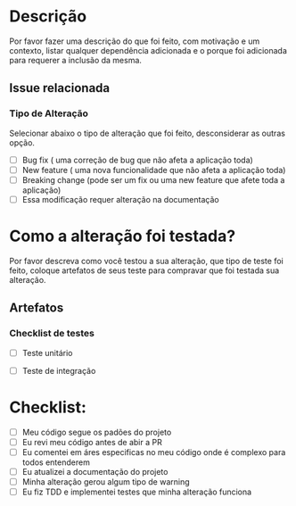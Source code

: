 # Descrição

Por favor fazer uma descrição do que foi feito, com  motivação e um contexto, listar qualquer dependência adicionada e o porque foi adicionada para requerer a inclusão da mesma.

## Issue relacionada
<!--- Este projeto so aceita Issue relacionada ao jira -->
<!--- Se for necessária uma New feature abrir uma issue junto ao jira -->
<!--- Se for um Bug fix descrever como reproduzir o bug -->
<!--- Coloque o Link da issue do jira abaixo-->

### Tipo de Alteração

Selecionar abaixo o tipo de alteração que foi feito, desconsiderar as outras opção.

- [ ] Bug fix ( uma correção de bug que não afeta a aplicação toda)
- [ ] New feature ( uma nova funcionalidade que não afeta a aplicação toda)
- [ ] Breaking change (pode ser um fix ou uma new feature que afete toda a aplicação)
- [ ] Essa modificação requer alteração na documentação

# Como a alteração foi testada?

Por favor descreva como você testou a sua alteração, que tipo de teste foi feito, coloque artefatos de seus teste para compravar que foi testada sua alteração.

## Artefatos
<!-- Nesta área coloque artefatos de seus teste, screenshots, e obrigatoriamente o coverage proporcionado pelo jasmine-->



<!--##################################################################################################################-->
### Checklist de testes
- [ ] Teste unitário
- [ ] Teste de integração


# Checklist:

- [ ] Meu código segue os padões do projeto
- [ ] Eu revi meu código antes de abir a PR
- [ ] Eu comentei em áres especificas no meu código onde é complexo para todos entenderem
- [ ] Eu atualizei a documentação do projeto
- [ ] Minha alteração gerou algum tipo de warning
- [ ] Eu fiz TDD e implementei testes que minha alteração funciona

